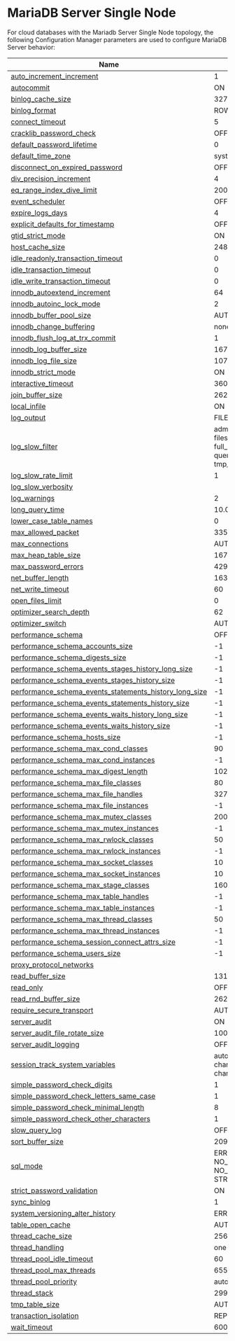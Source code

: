 # MariaDB Server Single Node

For cloud databases with the Mariadb Server Single Node topology, the following Configuration Manager parameters are used to configure MariaDB Server behavior:

| Name                                                                                                                                                                                                                                         | Default Value                                                                                                                                              |
| -------------------------------------------------------------------------------------------------------------------------------------------------------------------------------------------------------------------------------------------- | ---------------------------------------------------------------------------------------------------------------------------------------------------------- |
| [auto\_increment\_increment](https://app.gitbook.com/s/SsmexDFPv2xG2OTyO5yV/ha-and-performance/standard-replication/replication-and-binary-log-system-variables#auto_increment_increment)                                                    | 1                                                                                                                                                          |
| [autocommit](https://app.gitbook.com/s/SsmexDFPv2xG2OTyO5yV/server-management/variables-and-modes/server-system-variables#autocommit)                                                                                                        | ON                                                                                                                                                         |
| [binlog\_cache\_size](https://app.gitbook.com/s/SsmexDFPv2xG2OTyO5yV/ha-and-performance/standard-replication/replication-and-binary-log-system-variables#binlog_cache_size)                                                                  | 32768                                                                                                                                                      |
| [binlog\_format](https://app.gitbook.com/s/SsmexDFPv2xG2OTyO5yV/ha-and-performance/standard-replication/replication-and-binary-log-system-variables#binlog_format)                                                                           | ROW                                                                                                                                                        |
| [connect\_timeout](https://app.gitbook.com/s/SsmexDFPv2xG2OTyO5yV/server-management/variables-and-modes/server-system-variables#connect_timeout)                                                                                             | 5                                                                                                                                                          |
| [cracklib\_password\_check](https://app.gitbook.com/s/SsmexDFPv2xG2OTyO5yV/reference/plugins/password-validation-plugins/cracklib-password-check-plugin#cracklib_password_check)                                                             | OFF                                                                                                                                                        |
| [default\_password\_lifetime](https://app.gitbook.com/s/SsmexDFPv2xG2OTyO5yV/server-management/variables-and-modes/server-system-variables#default_password_lifetime)                                                                        | 0                                                                                                                                                          |
| [default\_time\_zone](https://app.gitbook.com/s/SsmexDFPv2xG2OTyO5yV/server-management/variables-and-modes/server-system-variables#time_zone)                                                                                                | system                                                                                                                                                     |
| [disconnect\_on\_expired\_password](https://app.gitbook.com/s/SsmexDFPv2xG2OTyO5yV/server-management/variables-and-modes/server-system-variables#disconnect_on_expired_password)                                                             | OFF                                                                                                                                                        |
| [div\_precision\_increment](https://app.gitbook.com/s/SsmexDFPv2xG2OTyO5yV/server-management/variables-and-modes/server-system-variables#div_precision_increment)                                                                            | 4                                                                                                                                                          |
| [eq\_range\_index\_dive\_limit](https://app.gitbook.com/s/SsmexDFPv2xG2OTyO5yV/server-management/variables-and-modes/server-system-variables#eq_range_index_dive_limit)                                                                      | 200                                                                                                                                                        |
| [event\_scheduler](https://app.gitbook.com/s/SsmexDFPv2xG2OTyO5yV/server-management/variables-and-modes/server-system-variables#event_scheduler)                                                                                             | OFF                                                                                                                                                        |
| [expire\_logs\_days](https://app.gitbook.com/s/SsmexDFPv2xG2OTyO5yV/ha-and-performance/standard-replication/replication-and-binary-log-system-variables#expire_logs_days)                                                                    | 4                                                                                                                                                          |
| [explicit\_defaults\_for\_timestamp](https://app.gitbook.com/s/SsmexDFPv2xG2OTyO5yV/server-management/variables-and-modes/server-system-variables#explicit_defaults_for_timestamp)                                                           | OFF                                                                                                                                                        |
| [gtid\_strict\_mode](https://app.gitbook.com/s/SsmexDFPv2xG2OTyO5yV/ha-and-performance/standard-replication/gtid#gtid_strict_mode)                                                                                                           | ON                                                                                                                                                         |
| [host\_cache\_size](https://app.gitbook.com/s/SsmexDFPv2xG2OTyO5yV/server-management/variables-and-modes/server-system-variables#host_cache_size)                                                                                            | 248                                                                                                                                                        |
| [idle\_readonly\_transaction\_timeout](https://app.gitbook.com/s/SsmexDFPv2xG2OTyO5yV/server-management/variables-and-modes/server-system-variables#idle_readonly_transaction_timeout)                                                       | 0                                                                                                                                                          |
| [idle\_transaction\_timeout](https://app.gitbook.com/s/SsmexDFPv2xG2OTyO5yV/server-management/variables-and-modes/server-system-variables#idle_transaction_timeout)                                                                          | 0                                                                                                                                                          |
| [idle\_write\_transaction\_timeout](https://app.gitbook.com/s/SsmexDFPv2xG2OTyO5yV/server-management/variables-and-modes/server-system-variables#idle_write_transaction_timeout)                                                             | 0                                                                                                                                                          |
| [innodb\_autoextend\_increment](https://app.gitbook.com/s/SsmexDFPv2xG2OTyO5yV/server-usage/storage-engines/innodb/innodb-system-variables#innodb_autoextend_increment)                                                                      | 64                                                                                                                                                         |
| [innodb\_autoinc\_lock\_mode](https://app.gitbook.com/s/SsmexDFPv2xG2OTyO5yV/server-usage/storage-engines/innodb/innodb-system-variables#innodb_autoinc_lock_mode)                                                                           | 2                                                                                                                                                          |
| [innodb\_buffer\_pool\_size](https://app.gitbook.com/s/SsmexDFPv2xG2OTyO5yV/server-usage/storage-engines/innodb/innodb-system-variables#innodb_buffer_pool_size)                                                                             | AUTO\_GENERATED                                                                                                                                            |
| [innodb\_change\_buffering](https://app.gitbook.com/s/SsmexDFPv2xG2OTyO5yV/server-usage/storage-engines/innodb/innodb-system-variables#innodb_change_buffering)                                                                              | none                                                                                                                                                       |
| [innodb\_flush\_log\_at\_trx\_commit](https://app.gitbook.com/s/SsmexDFPv2xG2OTyO5yV/server-usage/storage-engines/innodb/innodb-system-variables#innodb_flush_log_at_trx_commit)                                                             | 1                                                                                                                                                          |
| [innodb\_log\_buffer\_size](https://app.gitbook.com/s/SsmexDFPv2xG2OTyO5yV/server-usage/storage-engines/innodb/innodb-system-variables#innodb_log_buffer_size)                                                                               | 16777216                                                                                                                                                   |
| [innodb\_log\_file\_size](https://app.gitbook.com/s/SsmexDFPv2xG2OTyO5yV/server-usage/storage-engines/innodb/innodb-system-variables#innodb_log_file_size)                                                                                   | 1073741824                                                                                                                                                 |
| [innodb\_strict\_mode](https://app.gitbook.com/s/SsmexDFPv2xG2OTyO5yV/server-usage/storage-engines/innodb/innodb-system-variables#innodb_strict_mode)                                                                                        | ON                                                                                                                                                         |
| [interactive\_timeout](https://app.gitbook.com/s/SsmexDFPv2xG2OTyO5yV/server-management/variables-and-modes/server-system-variables#interactive_timeout)                                                                                     | 3600                                                                                                                                                       |
| [join\_buffer\_size](https://app.gitbook.com/s/SsmexDFPv2xG2OTyO5yV/server-management/variables-and-modes/server-system-variables#join_buffer_size)                                                                                          | 262144                                                                                                                                                     |
| [local\_infile](https://app.gitbook.com/s/SsmexDFPv2xG2OTyO5yV/server-management/variables-and-modes/server-system-variables#local_infile)                                                                                                   | ON                                                                                                                                                         |
| [log\_output](https://app.gitbook.com/s/SsmexDFPv2xG2OTyO5yV/server-management/variables-and-modes/server-system-variables#log_output)                                                                                                       | FILE                                                                                                                                                       |
| [log\_slow\_filter](https://app.gitbook.com/s/SsmexDFPv2xG2OTyO5yV/server-management/variables-and-modes/server-system-variables#log_slow_filter)                                                                                            | admin, filesort, filesort\_on\_disk, filesort\_priority\_queue, full\_join, full\_scan, query\_cache, query\_cache\_miss, tmp\_table, tmp\_table\_on\_disk |
| [log\_slow\_rate\_limit](https://app.gitbook.com/s/SsmexDFPv2xG2OTyO5yV/server-management/variables-and-modes/server-system-variables#log_slow_filter)                                                                                       | 1                                                                                                                                                          |
| [log\_slow\_verbosity](https://app.gitbook.com/s/SsmexDFPv2xG2OTyO5yV/server-management/variables-and-modes/server-system-variables#log_slow_verbosity)                                                                                      |                                                                                                                                                            |
| [log\_warnings](https://app.gitbook.com/s/SsmexDFPv2xG2OTyO5yV/server-management/variables-and-modes/server-system-variables#log_warnings)                                                                                                   | 2                                                                                                                                                          |
| [long\_query\_time](https://app.gitbook.com/s/SsmexDFPv2xG2OTyO5yV/server-management/variables-and-modes/server-system-variables#long_query_time)                                                                                            | 10.0                                                                                                                                                       |
| [lower\_case\_table\_names](https://app.gitbook.com/s/SsmexDFPv2xG2OTyO5yV/server-management/variables-and-modes/server-system-variables#lower_case_table_names)                                                                             | 0                                                                                                                                                          |
| [max\_allowed\_packet](https://app.gitbook.com/s/SsmexDFPv2xG2OTyO5yV/server-management/variables-and-modes/server-system-variables#max_allowed_packet)                                                                                      | 33554432                                                                                                                                                   |
| [max\_connections](https://app.gitbook.com/s/SsmexDFPv2xG2OTyO5yV/server-management/variables-and-modes/server-system-variables#max_connections)                                                                                             | AUTO\_GENERATED                                                                                                                                            |
| [max\_heap\_table\_size](https://app.gitbook.com/s/SsmexDFPv2xG2OTyO5yV/server-management/variables-and-modes/server-system-variables#max_heap_table_size)                                                                                   | 16777216                                                                                                                                                   |
| [max\_password\_errors](https://app.gitbook.com/s/SsmexDFPv2xG2OTyO5yV/server-management/variables-and-modes/server-system-variables#max_password_errors)                                                                                    | 4294967295                                                                                                                                                 |
| [net\_buffer\_length](https://app.gitbook.com/s/SsmexDFPv2xG2OTyO5yV/server-management/variables-and-modes/server-system-variables#net_buffer_length)                                                                                        | 16384                                                                                                                                                      |
| [net\_write\_timeout](https://app.gitbook.com/s/SsmexDFPv2xG2OTyO5yV/server-management/variables-and-modes/server-system-variables#net_write_timeout)                                                                                        | 60                                                                                                                                                         |
| [open\_files\_limit](https://app.gitbook.com/s/SsmexDFPv2xG2OTyO5yV/server-management/variables-and-modes/server-system-variables#open_files_limit)                                                                                          | 0                                                                                                                                                          |
| [optimizer\_search\_depth](https://app.gitbook.com/s/SsmexDFPv2xG2OTyO5yV/server-management/variables-and-modes/server-system-variables#optimizer_search_depth)                                                                              | 62                                                                                                                                                         |
| [optimizer\_switch](https://app.gitbook.com/s/SsmexDFPv2xG2OTyO5yV/server-management/variables-and-modes/server-system-variables#optimizer_switch)                                                                                           | AUTO\_GENERATED                                                                                                                                            |
| [performance\_schema](https://app.gitbook.com/s/SsmexDFPv2xG2OTyO5yV/reference/system-tables/performance-schema/performance-schema-system-variables#performance_schema)                                                                      | OFF                                                                                                                                                        |
| [performance\_schema\_accounts\_size](https://app.gitbook.com/s/SsmexDFPv2xG2OTyO5yV/reference/system-tables/performance-schema/performance-schema-system-variables#performance_schema_accounts_size)                                        | -1                                                                                                                                                         |
| [performance\_schema\_digests\_size](https://app.gitbook.com/s/SsmexDFPv2xG2OTyO5yV/reference/system-tables/performance-schema/performance-schema-system-variables#performance_schema_digests_size)                                          | -1                                                                                                                                                         |
| [performance\_schema\_events\_stages\_history\_long\_size](https://app.gitbook.com/s/SsmexDFPv2xG2OTyO5yV/reference/system-tables/performance-schema/performance-schema-system-variables#performance_schema_events_stages_history_long_size) | -1                                                                                                                                                         |
| [performance\_schema\_events\_stages\_history\_size](https://app.gitbook.com/s/SsmexDFPv2xG2OTyO5yV/reference/system-tables/performance-schema/performance-schema-system-variables#performance_schema_events_stages_history_size)            | -1                                                                                                                                                         |
| [performance\_schema\_events\_statements\_history\_long\_size](https://r.mariadb.com/skysql-system-variables/performance_schema_events_statements_history_long_size/)                                                                        | -1                                                                                                                                                         |
| [performance\_schema\_events\_statements\_history\_size](https://r.mariadb.com/skysql-system-variables/performance_schema_events_statements_history_size/)                                                                                   | -1                                                                                                                                                         |
| [performance\_schema\_events\_waits\_history\_long\_size](https://r.mariadb.com/skysql-system-variables/performance_schema_events_waits_history_long_size/)                                                                                  | -1                                                                                                                                                         |
| [performance\_schema\_events\_waits\_history\_size](https://r.mariadb.com/skysql-system-variables/performance_schema_events_waits_history_size/)                                                                                             | -1                                                                                                                                                         |
| [performance\_schema\_hosts\_size](https://r.mariadb.com/skysql-system-variables/performance_schema_hosts_size/)                                                                                                                             | -1                                                                                                                                                         |
| [performance\_schema\_max\_cond\_classes](https://r.mariadb.com/skysql-system-variables/performance_schema_max_cond_classes/)                                                                                                                | 90                                                                                                                                                         |
| [performance\_schema\_max\_cond\_instances](https://r.mariadb.com/skysql-system-variables/performance_schema_max_cond_instances/)                                                                                                            | -1                                                                                                                                                         |
| [performance\_schema\_max\_digest\_length](https://r.mariadb.com/skysql-system-variables/performance_schema_max_digest_length/)                                                                                                              | 1024                                                                                                                                                       |
| [performance\_schema\_max\_file\_classes](https://r.mariadb.com/skysql-system-variables/performance_schema_max_file_classes/)                                                                                                                | 80                                                                                                                                                         |
| [performance\_schema\_max\_file\_handles](https://r.mariadb.com/skysql-system-variables/performance_schema_max_file_handles/)                                                                                                                | 32768                                                                                                                                                      |
| [performance\_schema\_max\_file\_instances](https://r.mariadb.com/skysql-system-variables/performance_schema_max_file_instances/)                                                                                                            | -1                                                                                                                                                         |
| [performance\_schema\_max\_mutex\_classes](https://r.mariadb.com/skysql-system-variables/performance_schema_max_mutex_classes/)                                                                                                              | 200                                                                                                                                                        |
| [performance\_schema\_max\_mutex\_instances](https://r.mariadb.com/skysql-system-variables/performance_schema_max_mutex_instances/)                                                                                                          | -1                                                                                                                                                         |
| [performance\_schema\_max\_rwlock\_classes](https://r.mariadb.com/skysql-system-variables/performance_schema_max_rwlock_classes/)                                                                                                            | 50                                                                                                                                                         |
| [performance\_schema\_max\_rwlock\_instances](https://r.mariadb.com/skysql-system-variables/performance_schema_max_rwlock_instances/)                                                                                                        | -1                                                                                                                                                         |
| [performance\_schema\_max\_socket\_classes](https://r.mariadb.com/skysql-system-variables/performance_schema_max_socket_classes/)                                                                                                            | 10                                                                                                                                                         |
| [performance\_schema\_max\_socket\_instances](https://r.mariadb.com/skysql-system-variables/performance_schema_max_socket_instances/)                                                                                                        | 10                                                                                                                                                         |
| [performance\_schema\_max\_stage\_classes](https://r.mariadb.com/skysql-system-variables/performance_schema_max_stage_classes/)                                                                                                              | 160                                                                                                                                                        |
| [performance\_schema\_max\_table\_handles](https://r.mariadb.com/skysql-system-variables/performance_schema_max_table_handles/)                                                                                                              | -1                                                                                                                                                         |
| [performance\_schema\_max\_table\_instances](https://r.mariadb.com/skysql-system-variables/performance_schema_max_table_instances/)                                                                                                          | -1                                                                                                                                                         |
| [performance\_schema\_max\_thread\_classes](https://r.mariadb.com/skysql-system-variables/performance_schema_max_thread_classes/)                                                                                                            | 50                                                                                                                                                         |
| [performance\_schema\_max\_thread\_instances](https://r.mariadb.com/skysql-system-variables/performance_schema_max_thread_instances/)                                                                                                        | -1                                                                                                                                                         |
| [performance\_schema\_session\_connect\_attrs\_size](https://r.mariadb.com/skysql-system-variables/performance_schema_session_connect_attrs_size/)                                                                                           | -1                                                                                                                                                         |
| [performance\_schema\_users\_size](https://r.mariadb.com/skysql-system-variables/performance_schema_users_size/)                                                                                                                             | -1                                                                                                                                                         |
| [proxy\_protocol\_networks](https://r.mariadb.com/skysql-system-variables/proxy_protocol_networks/)                                                                                                                                          |                                                                                                                                                            |
| [read\_buffer\_size](https://r.mariadb.com/skysql-system-variables/read_buffer_size/)                                                                                                                                                        | 131072                                                                                                                                                     |
| [read\_only](https://app.gitbook.com/s/SsmexDFPv2xG2OTyO5yV/server-management/variables-and-modes/server-system-variables#read_only)                                                                                                         | OFF                                                                                                                                                        |
| [read\_rnd\_buffer\_size](https://r.mariadb.com/skysql-system-variables/read_rnd_buffer_size/)                                                                                                                                               | 262144                                                                                                                                                     |
| [require\_secure\_transport](https://r.mariadb.com/skysql-system-variables/require_secure_transport/)                                                                                                                                        | AUTO\_GENERATED                                                                                                                                            |
| [server\_audit](https://mariadb.com/docs/skysql-previous-release/ref/mdb/plugins/SERVER_AUDIT,server_audit2.so/)                                                                                                                             | ON                                                                                                                                                         |
| [server\_audit\_file\_rotate\_size](https://r.mariadb.com/skysql-system-variables/server_audit_file_rotate_size/)                                                                                                                            | 1000000                                                                                                                                                    |
| [server\_audit\_logging](https://r.mariadb.com/skysql-system-variables/server_audit_logging/)                                                                                                                                                | OFF                                                                                                                                                        |
| [session\_track\_system\_variables](https://r.mariadb.com/skysql-system-variables/session_track_system_variables/)                                                                                                                           | autocommit, character\_set\_client, character\_set\_connection, character\_set\_results, time\_zone                                                        |
| [simple\_password\_check\_digits](https://app.gitbook.com/s/SsmexDFPv2xG2OTyO5yV/reference/plugins/password-validation-plugins/simple-password-check-plugin#simple_password_check_digits)                                                    | 1                                                                                                                                                          |
| [simple\_password\_check\_letters\_same\_case](https://app.gitbook.com/s/SsmexDFPv2xG2OTyO5yV/reference/plugins/password-validation-plugins/simple-password-check-plugin#simple_password_check_letters_same_case)                            | 1                                                                                                                                                          |
| [simple\_password\_check\_minimal\_length](https://app.gitbook.com/s/SsmexDFPv2xG2OTyO5yV/reference/plugins/password-validation-plugins/simple-password-check-plugin#simple_password_check_minimal_length)                                   | 8                                                                                                                                                          |
| [simple\_password\_check\_other\_characters](https://app.gitbook.com/s/SsmexDFPv2xG2OTyO5yV/reference/plugins/password-validation-plugins/simple-password-check-plugin#simple_password_check_other_characters)                               | 1                                                                                                                                                          |
| [slow\_query\_log](https://app.gitbook.com/s/SsmexDFPv2xG2OTyO5yV/server-management/variables-and-modes/server-system-variables#slow_query_log)                                                                                              | OFF                                                                                                                                                        |
| [sort\_buffer\_size](https://r.mariadb.com/skysql-system-variables/sort_buffer_size/)                                                                                                                                                        | 2097152                                                                                                                                                    |
| [sql\_mode](https://app.gitbook.com/s/SsmexDFPv2xG2OTyO5yV/server-management/variables-and-modes/server-system-variables#sql_mode)                                                                                                           | ERROR\_FOR\_DIVISION\_BY\_ZERO, NO\_AUTO\_CREATE\_USER, NO\_ENGINE\_SUBSTITUTION, STRICT\_TRANS\_TABLES                                                    |
| [strict\_password\_validation](https://app.gitbook.com/s/SsmexDFPv2xG2OTyO5yV/server-management/variables-and-modes/server-system-variables#strict_password_validation)                                                                      | ON                                                                                                                                                         |
| [sync\_binlog](https://r.mariadb.com/skysql-system-variables/sync_binlog/)                                                                                                                                                                   | 1                                                                                                                                                          |
| [system\_versioning\_alter\_history](https://r.mariadb.com/skysql-system-variables/system_versioning_alter_history/)                                                                                                                         | ERROR                                                                                                                                                      |
| [table\_open\_cache](https://mariadb.com/docs/skysql-previous-release/ref/mdb/system-variables/table_open_cache/)                                                                                                                            | AUTO\_GENERATED                                                                                                                                            |
| [thread\_cache\_size](https://r.mariadb.com/skysql-system-variables/thread_cache_size/)                                                                                                                                                      | 256                                                                                                                                                        |
| [thread\_handling](https://r.mariadb.com/skysql-system-variables/thread_handling/)                                                                                                                                                           | one-thread-per-connection                                                                                                                                  |
| [thread\_pool\_idle\_timeout](https://r.mariadb.com/skysql-system-variables/thread_pool_idle_timeout/)                                                                                                                                       | 60                                                                                                                                                         |
| [thread\_pool\_max\_threads](https://r.mariadb.com/skysql-system-variables/thread_pool_max_threads/)                                                                                                                                         | 65536                                                                                                                                                      |
| [thread\_pool\_priority](https://r.mariadb.com/skysql-system-variables/thread_pool_priority/)                                                                                                                                                | auto                                                                                                                                                       |
| [thread\_stack](https://r.mariadb.com/skysql-system-variables/thread_stack/)                                                                                                                                                                 | 299008                                                                                                                                                     |
| [tmp\_table\_size](https://mariadb.com/docs/skysql-previous-release/ref/mdb/system-variables/tmp_table_size/)                                                                                                                                | AUTO\_GENERATED                                                                                                                                            |
| [transaction\_isolation](https://app.gitbook.com/s/SsmexDFPv2xG2OTyO5yV/server-management/variables-and-modes/server-system-variables#transaction_isolation)                                                                                 | REPEATABLE-READ                                                                                                                                            |
| [wait\_timeout](https://r.mariadb.com/skysql-system-variables/wait_timeout/)                                                                                                                                                                 | 600                                                                                                                                                        |
